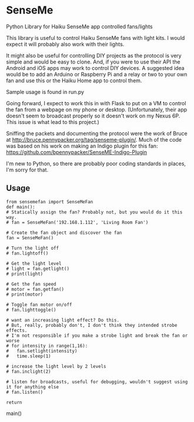 # SenseMe
Python Library for Haiku SenseMe app controlled fans/lights

This library is useful to control Haiku SenseMe fans with light kits. I would expect it will probably also work with their lights.

It might also be useful for controlling DIY projects as the protocol is very simple and would be easy to clone. And, if you were to use their API the Android and iOS apps may work to control DIY devices. A suggested idea would be to add an Arduino or Raspberry Pi and a relay or two to your own fan and use this or the Haiku Home app to control them.

Sample usage is found in run.py

Going forward, I expect to work this in with Flask to put on a VM to control the fan from a webpage on my phone or desktop. (Unfortunately, their app doesn't seem to broadcast properly so it doesn't work on my Nexus 6P. This issue is what lead to this project.)

Sniffing the packets and documenting the protocol were the work of Bruce at http://bruce.pennypacker.org/tag/senseme-plugin/. Much of the code was based on his work on making an Indigo plugin for this fan: https://github.com/bpennypacker/SenseME-Indigo-Plugin

I'm new to Python, so there are probably poor coding standards in places, I'm sorry for that.

## Usage
  
    from sensemefan import SenseMeFan
    def main():
    # Statically assign the fan? Probably not, but you would do it this way.
    # fan = SenseMeFan('192.168.1.112', 'Living Room Fan')
    
    # Create the fan object and discover the fan
    fan = SenseMeFan()

    # Turn the light off
    # fan.lightoff()
    
    # Get the light level
    # light = fan.getlight()
    # print(light)

    # Get the fan speed
    # motor = fan.getfan()
    # print(motor)

    # Toggle fan motor on/off
    # fan.lighttoggle()

    # want an increasing light effect? Do this.
    # But, really, probably don't, I don't think they intended strobe effects.
    # I'm not responsible if you make a strobe light and break the fan or worse
    # for intensity in range(1,16):
    #   fan.setlight(intensity)
    #   time.sleep(1)

    # increase the light level by 2 levels
    # fan.inclight(2)

    # listen for broadcasts, useful for debugging, wouldn't suggest using it for anything else
    # fan.listen()

    return

  main()

